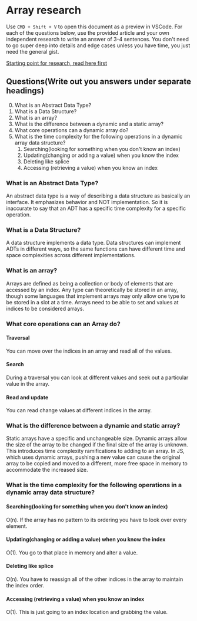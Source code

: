 # Array research

Use `CMD + Shift + V` to open this document as a preview in VSCode.
For each of the questions below, use the provided article and your own independent research to write an answer of 3-4 sentences. You don't need to go super deep into details and edge cases unless you have time, you just need the general gist.

[Starting point for research, read here first](https://lucasmagnum.medium.com/sidenotes-array-abstract-data-type-data-structure-b154140c8305)

## Questions(Write out you answers under separate headings)

0. What is an Abstract Data Type?
1. What is a Data Structure?
2. What is an array?
3. What is the difference between a dynamic and a static array?
4. What core operations can a dynamic array do?
5. What is the time complexity for the following operations in a dynamic array data structure?
   1. Searching(looking for something when you don't know an index)
   2. Updating(changing or adding a value) when you know the index
   3. Deleting like splice
   4. Accessing (retrieving a value) when you know an index

### What is an Abstract Data Type?

An abstract data type is a way of describing a data structure as basically an interface. It emphasizes behavior and NOT implementation. So it is inaccurate to say that an ADT has a specific time complexity for a specific operation.

### What is a Data Structure?

A data structure implements a data type. Data structures can implement ADTs in different ways, so the same functions can have different time and space complexities across different implementations.

### What is an array?

Arrays are defined as being a collection or body of elements that are accessed by an index. Any type can theoretically be stored in an array, though some languages that implement arrays may only allow one type to be stored in a slot at a time. Arrays need to be able to set and values at indices to be considered arrays.

### What core operations can an Array do?

#### Traversal

You can move over the indices in an array and read all of the values.

#### Search

During a traversal you can look at different values and seek out a particular value in the array.

#### Read and update

You can read change values at different indices in the array.

### What is the difference between a dynamic and static array?

Static arrays have a specific and unchangeable size. Dynamic arrays allow the size of the array to be changed if the final size of the array is unknown. This introduces time complexity ramifications to adding to an array. In JS, which uses dynamic arrays, pushing a new value can cause the original array to be copied and moved to a different, more free space in memory to accommodate the increased size.

### What is the time complexity for the following operations in a dynamic array data structure?

#### Searching(looking for something when you don't know an index)

O(n). If the array has no pattern to its ordering you have to look over every element.

#### Updating(changing or adding a value) when you know the index

O(1). You go to that place in memory and alter a value.

#### Deleting like splice

O(n). You have to reassign all of the other indices in the array to maintain the index order.

#### Accessing (retrieving a value) when you know an index

O(1). This is just going to an index location and grabbing the value.
